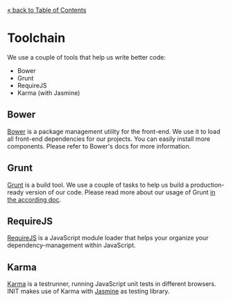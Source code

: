 [&laquo; back to Table of Contents](TOC.md)

# Toolchain

We use a couple of tools that help us write better code:

* Bower
* Grunt
* RequireJS
* Karma (with Jasmine)

## Bower
[Bower](http://bower.io/) is a package management utility for the front-end. We use it to load all front-end dependencies for our projects.
You can easily install more components. Please refer to Bower's docs for more information.

## Grunt
[Grunt](http://gruntjs.com/) is a build tool. We use a couple of tasks to help us build a production-ready version of our code. Please read more about our usage of Grunt [in the according doc](grunt.md).

## RequireJS
[RequireJS](http://requirejs.org/) is a JavaScript module loader that helps your organize your dependency-management within JavaScript.

## Karma
[Karma](http://karma-runner.github.io/) is a testrunner, running JavaScript unit tests in different browsers. INIT makes use of Karma with [Jasmine](http://jasmine.github.io/) as testing library.
